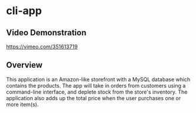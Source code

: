 # cli-app

## Video Demonstration
https://vimeo.com/351613719

## Overview
This application is an Amazon-like storefront with a MySQL database which contains the products. The app will take in orders from customers using a command-line interface, and deplete stock from the store's inventory. The application also adds up the total price when the user purchases one or more item(s).